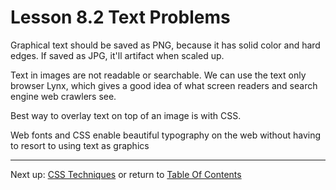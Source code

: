 # Lesson 8.2 Text Problems

Graphical text should be saved as PNG, because it has solid color and hard edges. If saved as JPG, it'll artifact when scaled up.

Text in images are not readable or searchable. We can use the text only browser Lynx, which gives a good idea of what screen readers and search engine web crawlers see.

Best way to overlay text on top of an image is with CSS.

Web fonts and CSS enable beautiful typography on the web without having to resort to using text as graphics

- - -
Next up: [CSS Techniques](ND024_Part2_Lesson08_03.md) or return to [Table Of Contents](./ND024_TableOfContents.md)
